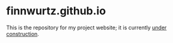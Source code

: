 # finnwurtz.github.io
This is the repository for my project website; it is currently [under construction](https://finnwurtz.github.io/).
